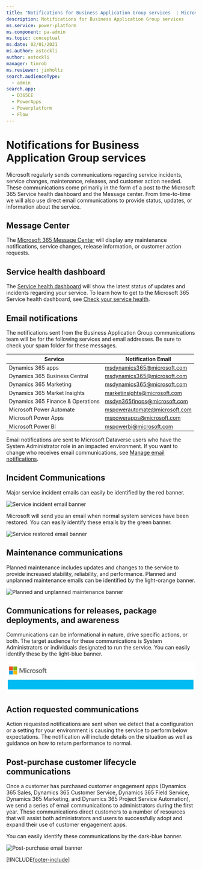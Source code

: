 ```yaml
---
title: "Notifications for Business Application Group services  | MicrosoftDocs"
description: Notifications for Business Application Group services
ms.service: power-platform
ms.component: pa-admin
ms.topic: conceptual
ms.date: 02/01/2021
ms.author: astockli
author: astockli
manager: timrob
ms.reviewer: jimholtz
search.audienceType: 
  - admin
search.app:
  - D365CE
  - PowerApps
  - Powerplatform
  - Flow
---
```

# Notifications for Business Application Group services

Microsoft regularly sends communications regarding service incidents, service changes, maintenance, releases, and customer action needed. These communications come primarily in the form of a post to the Microsoft 365 Service health dashboard and the Message center.  From time-to-time we will also use direct email communications to provide status, updates, or information about the service.  

## Message Center
The [Microsoft 365 Message Center](/office365/admin/manage/message-center?view=o365-worldwide) will display any maintenance notifications, service changes, release information, or customer action requests.

## Service health dashboard
The [Service health dashboard](/office365/enterprise/view-service-health) will show the latest status of updates and incidents regarding your service. To learn how to get to the Microsoft 365 Service health dashboard, see [Check your service health](check-online-service-health.md). 

## Email notifications
The notifications sent from the Business Application Group communications team will be for the following services and email addresses.  Be sure to check your spam folder for these messages.

|Service | Notification Email | 
| ------------- | -------------| 
| Dynamics 365 apps   | msdynamics365@microsoft.com  | 
| Dynamics 365 Business Central | msdynamics365@microsoft.com |
| Dynamics 365 Marketing | msdynamics365@microsoft.com |
| Dynamics 365 Market Insights | marketinsights@microsoft.com|
| Dynamics 365 Finance & Operations    | msdyn365finops@microsoft.com| 
| Microsoft Power Automate  | mspowerautomate@microsoft.com| 
| Microsoft Power Apps | mspowerapps@microsoft.com| 
| Microsoft Power BI  | mspowerbi@microsoft.com| 


Email notifications are sent to Microsoft Dataverse users who have the System Administrator role in an impacted environment.  If you want to change who receives email communications, see [Manage email notifications](../admin/manage-email-notifications.md).

## Incident Communications
Major service incident emails can easily be identified by the red banner.

![Service incident email banner](../admin/media/Interruption-Notification-Banner.png "Interruption Notification Banner")  
 
Microsoft will send you an email when normal system services have been restored. You can easily identify these emails by the green banner.

![Service restored email banner](../admin/media/Restored-Notification-Banner.png "Restored Notification Banner")  
 
## Maintenance communications 
Planned maintenance includes updates and changes to the service to provide increased stability, reliability, and performance. Planned and unplanned maintenance emails can be identified by the light-orange banner.

![Planned and unplanned maintenance banner](../admin/media/Maintenance-Notification-Banner.png "Maintenance Notification Banner")

## Communications for releases, package deployments, and awareness
Communications can be informational in nature, drive specific actions, or both. The target audience for these communications is System Administrators or individuals designated to run the service. You can easily identify these by the light-blue banner.

![General awareness email banner](../admin/media/Proactive-Banner.jpg "Proactive Banner") 

## Action requested communications 
Action requested notifications are sent when we detect that a configuration or a setting for your environment is causing the service to perform below expectations. The notification will include details on the situation as well as guidance on how to return performance to normal.

## Post-purchase customer lifecycle communications
Once a customer has purchased customer engagement apps (Dynamics 365 Sales, Dynamics 365 Customer Service, Dynamics 365 Field Service, Dynamics 365 Marketing, and Dynamics 365 Project Service Automation), we send a series of email communications to administrators during the first year. These communications direct customers to a number of resources that will assist both administrators and users to successfully adopt and expand their use of customer engagement apps.

You can easily identify these communications by the dark-blue banner.

![Post-purchase email banner](../admin/media/post-purchase-banner.png "Post-purchase email banner")  
 



[!INCLUDE[footer-include](../includes/footer-banner.md)]